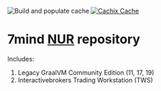 ![Build and populate cache](https://github.com/7mind/7mind-nix/workflows/Build%20and%20populate%20cache/badge.svg)
[![Cachix Cache](https://img.shields.io/badge/cachix-7mind-nix.svg)](https://7mind-nix.cachix.org)

# **7mind [NUR](https://github.com/nix-community/NUR) repository**

Includes:

1. Legacy GraalVM Community Edition (11, 17, 19)
2. Interactivebrokers Trading Workstation (TWS)

